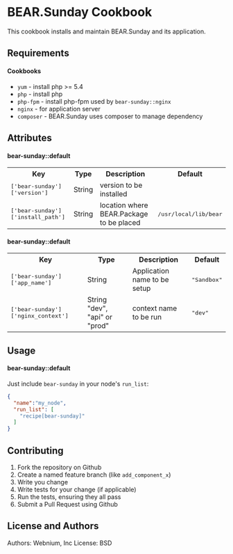 BEAR.Sunday Cookbook
=============
This cookbook installs and maintain BEAR.Sunday and its application.

Requirements
------------

#### Cookbooks
- `yum` - install php >= 5.4
- `php` - install php
- `php-fpm` - install php-fpm used by `bear-sunday::nginx`
- `nginx` - for application server
- `composer` - BEAR.Sunday uses composer to manage dependency

Attributes
----------
#### bear-sunday::default
<table>
  <tr>
    <th>Key</th>
    <th>Type</th>
    <th>Description</th>
    <th>Default</th>
  </tr>
  <tr>
    <td><tt>['bear-sunday']['version']</tt></td>
    <td>String</td>
    <td>version to be installed</td>
    <td><tt></tt></td>
  </tr>
  <tr>
    <td><tt>['bear-sunday']['install_path']</tt></td>
    <td>String</td>
    <td>location where BEAR.Package to be placed</td>
    <td><tt>/usr/local/lib/bear</tt></td>
  </tr>
</table>

#### bear-sunday::default
<table>
  <tr>
    <th>Key</th>
    <th>Type</th>
    <th>Description</th>
    <th>Default</th>
  </tr>
  <tr>
    <td><tt>['bear-sunday']['app_name']</tt></td>
    <td>String</td>
    <td>Application name to be setup</td>
    <td><tt>"Sandbox"</tt></td>
  </tr>
  <tr>
    <td><tt>['bear-sunday']['nginx_context']</tt></td>
    <td>String "dev", "api" or "prod"</td>
    <td>context name to be run</td>
    <td><tt>"dev"</tt></td>
  </tr>
</table>


Usage
-----
#### bear-sunday::default
Just include `bear-sunday` in your node's `run_list`:

```json
{
  "name":"my_node",
  "run_list": [
    "recipe[bear-sunday]"
  ]
}
```

Contributing
------------
1. Fork the repository on Github
2. Create a named feature branch (like `add_component_x`)
3. Write you change
4. Write tests for your change (if applicable)
5. Run the tests, ensuring they all pass
6. Submit a Pull Request using Github

License and Authors
-------------------
Authors: Webnium, Inc
License: BSD
